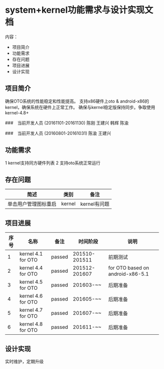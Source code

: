 # system+kernel功能需求与设计实现文档
内容：

- 项目简介
- 功能需求
- 存在问题
- 项目进展
- 设计实现

## 项目简介
确保OTO系统的性能稳定和性能提高。
支持x86硬件上oto & android-x86的kernel，确保系统在硬件上正常工作。
确保与kernel稳定版保持同步。争取使用kernel-4.8+

###　当前开发人员 (20161101-20161130)
陈刚 王建兴 韩辉 陈渝

###　当前开发人员 (20160801-20161031)
陈渝 王建兴 

## 功能需求
1 kernel支持同方硬件列表
2 支持oto系统正常运行

## 存在问题

| 简述 | 类别 | 备注
|---|---|---|
|单击用户管理图标重启|kernel|kernel有问题


## 项目进展
序号|名称 | 备注|时间阶段|说明
------------- | ------------- | ------------- |-------------| -------------
1| kernel 4.1 for OTO| passed|201510-201511|前期测试
2| kernel 4.4 for OTO| passed|201512-201607|for OTO based on android-x86-5.1
3| kernel 4.5 for OTO| passed|201603-~~|后期准备
4| kernel 4.6 for OTO| passed|201605-~~|后期准备
5| kernel 4.7 for OTO| passed|201607-~~|后期准备
6| kernel 4.8 for OTO| passed|201611-~~|后期准备
## 设计实现
实时维护，定期升级
